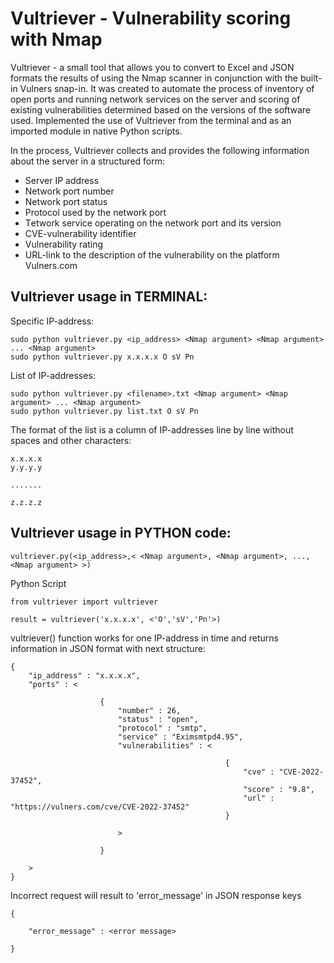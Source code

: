 # Vultriever - Vulnerability scoring with NmapVultriever - a small tool that allows you to convert to Excel and JSON formats the results of using the Nmap scanner in conjunction with the built-in Vulners snap-in. It was created to automate the process of inventory of open ports and running network services on the server and scoring of existing vulnerabilities determined based on the versions of the software used. Implemented the use of Vultriever from the terminal and as an imported module in native Python scripts. In the process, Vultriever collects and provides the following information about the server in a structured form:<ul><li>Server IP address</li><li>Network port number</li><li>Network port status</li><li>Protocol used by the network port</li><li>Тetwork service operating on the network port and its version</li><li>CVE-vulnerability identifier</li><li>Vulnerability rating</li><li>URL-link to the description of the vulnerability on the platform Vulners.com</li></ul>## Vultriever usage in TERMINAL:Specific IP-address:    sudo python vultriever.py <ip_address> <Nmap argument> <Nmap argument> ... <Nmap argument>    sudo python vultriever.py x.x.x.x O sV Pn                        List of IP-addresses:     sudo python vultriever.py <filename>.txt <Nmap argument> <Nmap argument> ... <Nmap argument>    sudo python vultriever.py list.txt O sV PnThe format of the list is a column of IP-addresses line by line without spaces and other characters:    x.x.x.x    y.y.y.y        .......        z.z.z.z                               ## Vultriever usage in PYTHON code:    vultriever.py(<ip_address>,< <Nmap argument>, <Nmap argument>, ..., <Nmap argument> >)Python Script    from vultriever import vultriever        result = vultriever('x.x.x.x', <'O','sV','Pn'>)vultriever() function works for one IP-address in time and returns information in JSON format with next structure:    {        "ip_address" : "x.x.x.x",        "ports" : <                                    {                            "number" : 26,                            "status" : "open",                            "protocol" : "smtp",                            "service" : "Eximsmtpd4.95",                            "vulnerabilities" : <                                                                                    {                                                        "cve" : "CVE-2022-37452",                                                        "score" : "9.8",                                                        "url" : "https://vulners.com/cve/CVE-2022-37452"                                                    }                                                            >                                                    }                    >    }Incorrect request will result to 'error_message' in JSON response keys                            {                "error_message" : <error message>            }